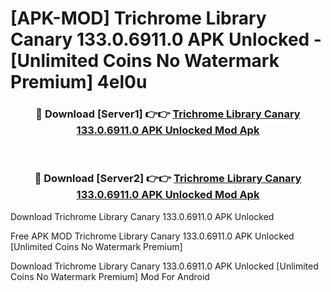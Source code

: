 # [APK-MOD] Trichrome Library Canary 133.0.6911.0 APK Unlocked - [Unlimited Coins No Watermark Premium] 4el0u



<div align="center">
<h3>🔴 Download [Server1] 👉👉 <a href="https://momento.my/?title=Trichrome_Library_Canary_133.0.6911.0_APK_Unlocked">Trichrome Library Canary 133.0.6911.0 APK Unlocked Mod Apk</a></h3><br>

<h3>🔴 Download [Server2] 👉👉 <a href="https://momento.my/?title=Trichrome_Library_Canary_133.0.6911.0_APK_Unlocked">Trichrome Library Canary 133.0.6911.0 APK Unlocked Mod Apk</a></h3>
</div>



Download Trichrome Library Canary 133.0.6911.0 APK Unlocked 

Free APK MOD Trichrome Library Canary 133.0.6911.0 APK Unlocked [Unlimited Coins No Watermark Premium]

Download Trichrome Library Canary 133.0.6911.0 APK Unlocked [Unlimited Coins No Watermark Premium] Mod For Android
